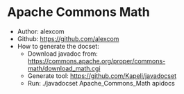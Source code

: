 Apache Commons Math
=======================

* Author: alexcom
* Github: https://github.com/alexcom
* How to generate the docset:
  * Download javadoc from: https://commons.apache.org/proper/commons-math/download_math.cgi
  * Generate tool: https://github.com/Kapeli/javadocset
  * Run: ./javadocset Apache_Commons_Math apidocs

